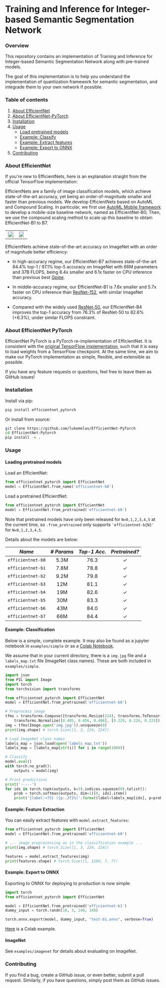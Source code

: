 # Training and Inference for Integer-based Semantic Segmentation Network

### Overview
This repository contains an implementation of Training and Inference for Integer-based Semantic Segmentation Network along with pre-trained models. 

The goal of this implementation is to help you understand the implementation of quantization framework for semantic segmentation, and integrade them to your own network if possible.

### Table of contents
1. [About EfficientNet](#about-efficientnet)
2. [About EfficientNet-PyTorch](#about-efficientnet-pytorch)
3. [Installation](#installation)
4. [Usage](#usage)
    * [Load pretrained models](#loading-pretrained-models)
    * [Example: Classify](#example-classification)
    * [Example: Extract features](#example-feature-extraction)
    * [Example: Export to ONNX](#example-export)
6. [Contributing](#contributing) 

### About EfficientNet

If you're new to EfficientNets, here is an explanation straight from the official TensorFlow implementation: 

EfficientNets are a family of image classification models, which achieve state-of-the-art accuracy, yet being an order-of-magnitude smaller and faster than previous models. We develop EfficientNets based on AutoML and Compound Scaling. In particular, we first use [AutoML Mobile framework](https://ai.googleblog.com/2018/08/mnasnet-towards-automating-design-of.html) to develop a mobile-size baseline network, named as EfficientNet-B0; Then, we use the compound scaling method to scale up this baseline to obtain EfficientNet-B1 to B7.

<table border="0">
<tr>
    <td>
    <img src="https://raw.githubusercontent.com/tensorflow/tpu/master/models/official/efficientnet/g3doc/params.png" width="100%" />
    </td>
    <td>
    <img src="https://raw.githubusercontent.com/tensorflow/tpu/master/models/official/efficientnet/g3doc/flops.png", width="90%" />
    </td>
</tr>
</table>

EfficientNets achieve state-of-the-art accuracy on ImageNet with an order of magnitude better efficiency:


* In high-accuracy regime, our EfficientNet-B7 achieves state-of-the-art 84.4% top-1 / 97.1% top-5 accuracy on ImageNet with 66M parameters and 37B FLOPS, being 8.4x smaller and 6.1x faster on CPU inference than previous best [Gpipe](https://arxiv.org/abs/1811.06965).

* In middle-accuracy regime, our EfficientNet-B1 is 7.6x smaller and 5.7x faster on CPU inference than [ResNet-152](https://arxiv.org/abs/1512.03385), with similar ImageNet accuracy.

* Compared with the widely used [ResNet-50](https://arxiv.org/abs/1512.03385), our EfficientNet-B4 improves the top-1 accuracy from 76.3% of ResNet-50 to 82.6% (+6.3%), under similar FLOPS constraint.

### About EfficientNet PyTorch

EfficientNet PyTorch is a PyTorch re-implementation of EfficientNet. It is consistent with the [original TensorFlow implementation](https://github.com/tensorflow/tpu/tree/master/models/official/efficientnet), such that it is easy to load weights from a TensorFlow checkpoint. At the same time, we aim to make our PyTorch implementation as simple, flexible, and extensible as possible.

If you have any feature requests or questions, feel free to leave them as GitHub issues!

### Installation

Install via pip:
```bash
pip install efficientnet_pytorch
```

Or install from source:
```bash
git clone https://github.com/lukemelas/EfficientNet-PyTorch
cd EfficientNet-Pytorch
pip install -e .
``` 

### Usage

#### Loading pretrained models

Load an EfficientNet:  
```python
from efficientnet_pytorch import EfficientNet
model = EfficientNet.from_name('efficientnet-b0')
```

Load a pretrained EfficientNet: 
```python
from efficientnet_pytorch import EfficientNet
model = EfficientNet.from_pretrained('efficientnet-b0')
```

Note that pretrained models have only been released for `N=0,1,2,3,4,5` at the current time, so `.from_pretrained` only supports `'efficientnet-b{N}'` for `N=0,1,2,3,4,5`. 

Details about the models are below: 

|    *Name*         |*# Params*|*Top-1 Acc.*|*Pretrained?*|
|:-----------------:|:--------:|:----------:|:-----------:|
| `efficientnet-b0` |   5.3M   |    76.3    |      ✓      |
| `efficientnet-b1` |   7.8M   |    78.8    |      ✓      |
| `efficientnet-b2` |   9.2M   |    79.8    |      ✓      |
| `efficientnet-b3` |    12M   |    81.1    |      ✓      |
| `efficientnet-b4` |    19M   |    82.6    |      ✓      |
| `efficientnet-b5` |    30M   |    83.3    |      ✓      |
| `efficientnet-b6` |    43M   |    84.0    |      ✓      |
| `efficientnet-b7` |    66M   |    84.4    |      ✓      |


#### Example: Classification

Below is a simple, complete example. It may also be found as a jupyter notebook in `examples/simple` or as a [Colab Notebook](https://colab.research.google.com/drive/1Jw28xZ1NJq4Cja4jLe6tJ6_F5lCzElb4).

We assume that in your current directory, there is a `img.jpg` file and a `labels_map.txt` file (ImageNet class names). These are both included in `examples/simple`. 

```python
import json
from PIL import Image
import torch
from torchvision import transforms

from efficientnet_pytorch import EfficientNet
model = EfficientNet.from_pretrained('efficientnet-b0')

# Preprocess image
tfms = transforms.Compose([transforms.Resize(224), transforms.ToTensor(),
    transforms.Normalize([0.485, 0.456, 0.406], [0.229, 0.224, 0.225]),])
img = tfms(Image.open('img.jpg')).unsqueeze(0)
print(img.shape) # torch.Size([1, 3, 224, 224])

# Load ImageNet class names
labels_map = json.load(open('labels_map.txt'))
labels_map = [labels_map[str(i)] for i in range(1000)]

# Classify
model.eval()
with torch.no_grad():
    outputs = model(img)

# Print predictions
print('-----')
for idx in torch.topk(outputs, k=5).indices.squeeze(0).tolist():
    prob = torch.softmax(outputs, dim=1)[0, idx].item()
    print('{label:<75} ({p:.2f}%)'.format(label=labels_map[idx], p=prob*100))
```

#### Example: Feature Extraction 

You can easily extract features with `model.extract_features`:
```python
from efficientnet_pytorch import EfficientNet
model = EfficientNet.from_pretrained('efficientnet-b0')

# ... image preprocessing as in the classification example ...
print(img.shape) # torch.Size([1, 3, 224, 224])

features = model.extract_features(img)
print(features.shape) # torch.Size([1, 1280, 7, 7])
```

#### Example: Export to ONNX  

Exporting to ONNX for deploying to production is now simple: 
```python
import torch 
from efficientnet_pytorch import EfficientNet

model = EfficientNet.from_pretrained('efficientnet-b1')
dummy_input = torch.randn(10, 3, 240, 240)

torch.onnx.export(model, dummy_input, "test-b1.onnx", verbose=True)
``` 

[Here](https://colab.research.google.com/drive/1rOAEXeXHaA8uo3aG2YcFDHItlRJMV0VP) is a Colab example. 


#### ImageNet

See `examples/imagenet` for details about evaluating on ImageNet.

### Contributing

If you find a bug, create a GitHub issue, or even better, submit a pull request. Similarly, if you have questions, simply post them as GitHub issues.   
